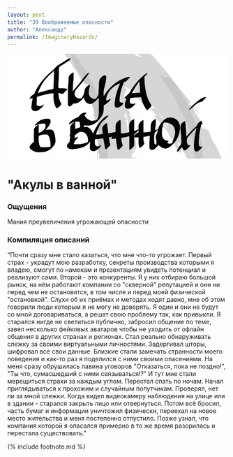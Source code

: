 ```yaml
---
layout: post
title: "39 Воображаемые опасности"
author: "Александр"
permalink: /ImaginaryHazards/
---
```

!["Опастности которых не было"](/_img/39.svg)
# "Акулы в ванной"

### Ощущения
Мания преувеличения угрожающей опасности

### Компиляция описаний
"Почти сразу мне стало казаться, что мне что-то угрожает. Первый страх - украдут мою разработку, секреты производства которыми я владею,  смогут по намекам и презентациям увидеть потенциал и реализуют сами. Второй - это конкуренты. Я у них отбираю большой рынок, на  нём работают компании со "скверной" репутацией и они ни перед чем не остановятся, в том числе и перед моей физической "остановкой". Слухи об их приёмах и методах ходят давно, мне об этом говорили люди которым я не могу не доверять. Я один и они не будут со мной договариваться, а решат свою проблему так, как привыкли. Я старался нигде не светиться публично, забросил общение по теме, завел несколько фейковых аватаров чтобы не уходить от офлайн общения в   других странах и  регионах. Стал реально обнаруживать слежку за своими виртуальными личностями. Задергивал шторы, шифровал все свои данные. Близкие стали замечать странности моего поведения и как-то раз я поделился с ними своими опасениями. На меня сразу обрушилась лавина уговоров "Отказаться, пока не поздно!", "Ты что, сумасшедший с ними связываться!?" И тут мне стали мерещиться страхи за каждым углом. Перестал спать по ночам. Начал приглядываться к прохожим и случайным попутчикам. Проверял, нет ли за мной слежки. Когда видел видеокамеру наблюдения на улице или в здании - старался закрыть лицо или отвернуться. Потом всё бросил, часть бумаг и информации уничтожил физически, переехал на новое место жительства и меня постепенно отпустило. Позже узнал, что компания которой я опасался примерно в то же время разорилась и перестала существовать."

{% include footnote.md %}
